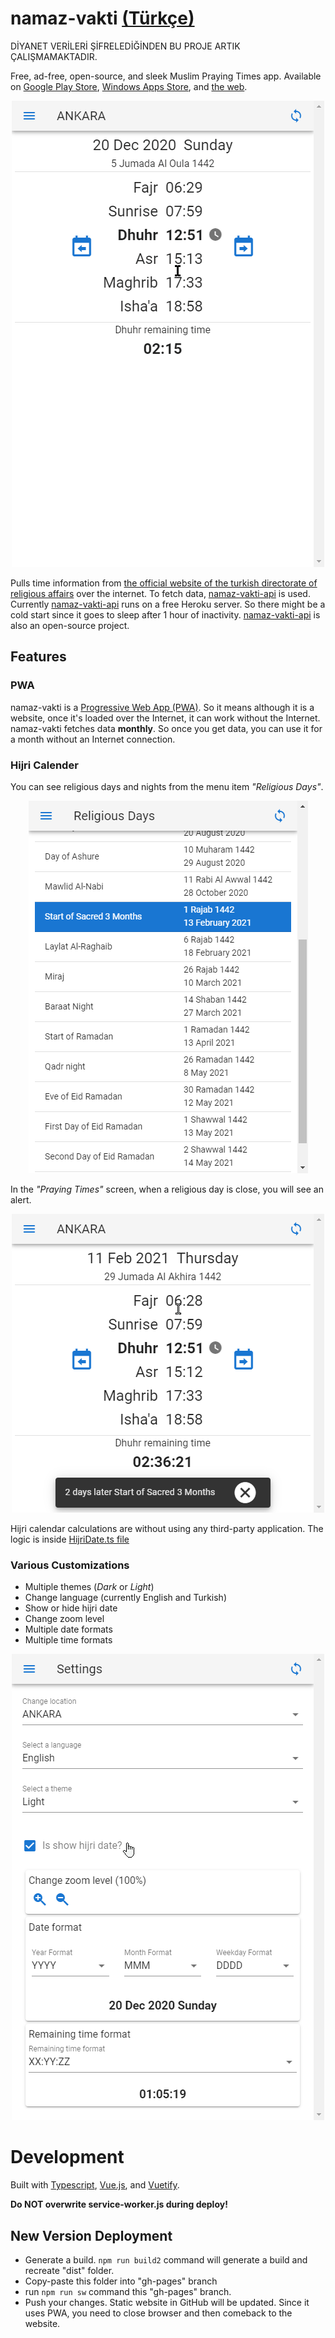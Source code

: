 # namaz-vakti [(Türkçe)](BENİOKU.md) 

DİYANET VERİLERİ ŞİFRELEDİĞİNDEN BU PROJE ARTIK ÇALIŞMAMAKTADIR.

Free, ad-free, open-source, and sleek Muslim Praying Times app. Available on [Google Play Store](https://play.google.com/store/apps/details?id=io.kevn.namaz_vakti), [Windows Apps Store](https://www.microsoft.com/en-us/p/namaz-vakti/9p6rv2n2mrbv), and [the web](https://canbax.github.io/namaz-vakti/).

<p align="center">
  <img src="doc/show-case.gif" title="religious days and nights"/>
</p>

Pulls time information from [the official website of the turkish directorate of religious affairs](https://namazvakitleri.diyanet.gov.tr/en-US) over the internet. To fetch data, [namaz-vakti-api](https://github.com/canbax/namaz-vakti-api) is used. Currently [namaz-vakti-api](https://github.com/canbax/namaz-vakti-api) runs on a free Heroku server. So there might be a cold start since it goes to sleep after 1 hour of inactivity. [namaz-vakti-api](https://github.com/canbax/namaz-vakti-api) is also an open-source project.

## Features
### PWA
namaz-vakti is a [Progressive Web App (PWA)](https://developer.mozilla.org/en-US/docs/Web/Progressive_web_apps). So it means although it is a website, once it's loaded over the Internet, it can work without the Internet. namaz-vakti fetches data **monthly**. So once you get data, you can use it for a month without an Internet connection.

### Hijri Calender
You can see religious days and nights from the menu item _"Religious Days"_.
<p align="center">
  <img src="doc/religious-dates.png" title="religious days and nights"/>
</p>

In the _"Praying Times"_ screen, when a religious day is close, you will see an alert.
<p align="center">
  <img src="doc/alert-religious-day.png" title="religious days and nights"/>
</p>

Hijri calendar calculations are without using any third-party application. The logic is inside [HijriDate.ts file](https://github.com/canbax/namaz-vakti/blob/master/src/HijriDate.ts)

### Various Customizations
- Multiple themes (_Dark_ or _Light_)
- Change language (currently English and Turkish)
- Show or hide hijri date
- Change zoom level
- Multiple date formats
- Multiple time formats

<p align="center">
  <img src="doc/settings.png" title="Settings"/>
</p>

# Development
Built with [Typescript](https://www.typescriptlang.org), [Vue.js](https://vuejs.org), and [Vuetify](https://vuetifyjs.com/en). 

**Do NOT overwrite service-worker.js during deploy!**
## New Version Deployment
- Generate a build. `npm run build2` command will generate a build and recreate "dist" folder. 
- Copy-paste this folder into "gh-pages" branch
- run `npm run sw` command this "gh-pages" branch.
- Push your changes. Static website in GitHub will be updated. Since it uses PWA, you need to close browser and then comeback to the website.
